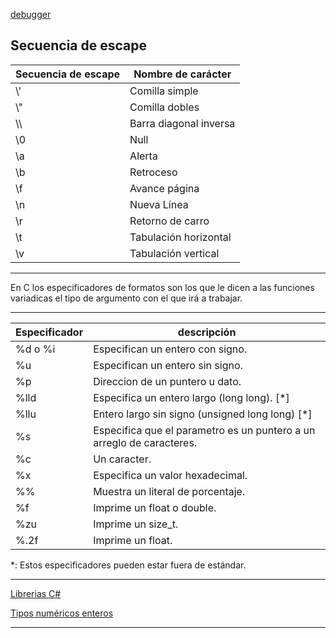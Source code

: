 [debugger](https://pythontutor.com/visualize.html#mode=edit)


## Secuencia de escape

| Secuencia de escape | Nombre de carácter |
|--|--|
|\\' | Comilla simple|
|\\" | Comilla dobles|
|\\\ | Barra diagonal inversa|
|\\0 | Null|
|\\a | Alerta |
| \\b| Retroceso |
|\\f | Avance página |
|\\n | Nueva Línea |
|\\r | Retorno de carro |
|\\t | Tabulación horizontal |
|\\v | Tabulación vertical |

---
En C los especificadores de formatos son los que le dicen a las funciones variadicas el tipo de argumento con el que irá a trabajar.

---

| Especificador | descripción |
|--|--|
| %d o %i| Especifican un entero con signo.
| %u     | Especifican un entero sin signo.
| %p     | Direccion de un puntero u dato.
| %lld   | Especifica un entero largo (long long). [*]
| %llu   | Entero largo sin signo (unsigned long long) [*]
| %s     | Especifica que el parametro es un puntero a un arreglo de caracteres.
| %c     | Un caracter.
| %x     | Especifica un valor hexadecimal.
| %%     | Muestra un literal de porcentaje.
| %f     | Imprime un float o double.
| %zu    | Imprime un size_t.
| %.2f   | Imprime un float.

*: Estos especificadores pueden estar fuera de estándar.


---

[Librerias C#](https://conclase.net/c/librerias)


[Tipos numéricos enteros ](https://docs.microsoft.com/es-es/dotnet/csharp/language-reference/builtin-types/integral-numeric-types)

---
